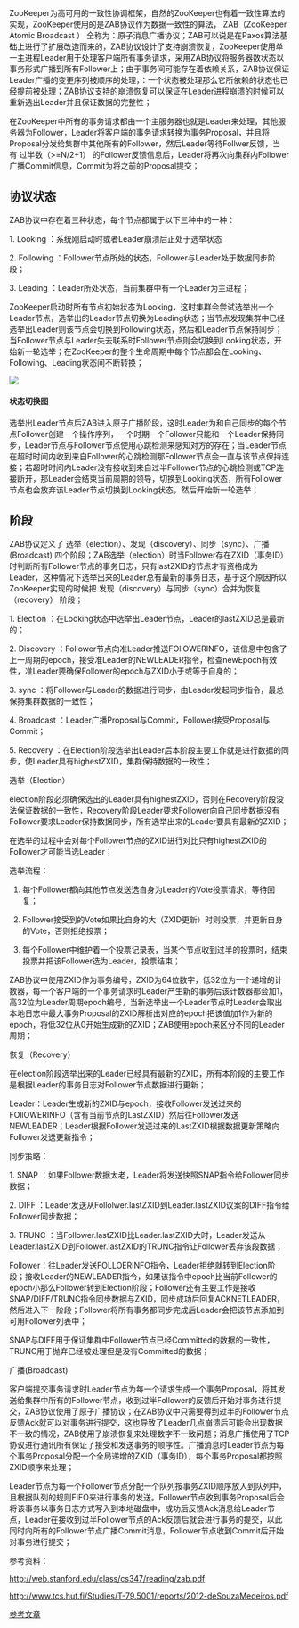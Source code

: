 ZooKeeper为高可用的一致性协调框架，自然的ZooKeeper也有着一致性算法的实现，ZooKeeper使用的是ZAB协议作为数据一致性的算法， ZAB（ZooKeeper Atomic Broadcast ） 全称为：原子消息广播协议；ZAB可以说是在Paxos算法基础上进行了扩展改造而来的，ZAB协议设计了支持崩溃恢复，ZooKeeper使用单一主进程Leader用于处理客户端所有事务请求，采用ZAB协议将服务器数状态以事务形式广播到所有Follower上；由于事务间可能存在着依赖关系，ZAB协议保证Leader广播的变更序列被顺序的处理，：一个状态被处理那么它所依赖的状态也已经提前被处理；ZAB协议支持的崩溃恢复可以保证在Leader进程崩溃的时候可以重新选出Leader并且保证数据的完整性；

在ZooKeeper中所有的事务请求都由一个主服务器也就是Leader来处理，其他服务器为Follower，Leader将客户端的事务请求转换为事务Proposal，并且将Proposal分发给集群中其他所有的Follower，然后Leader等待Follwer反馈，当有 过半数（&gt;=N/2+1） 的Follower反馈信息后，Leader将再次向集群内Follower广播Commit信息，Commit为将之前的Proposal提交；

## 协议状态

ZAB协议中存在着三种状态，每个节点都属于以下三种中的一种：

1. Looking ：系统刚启动时或者Leader崩溃后正处于选举状态

2. Following ：Follower节点所处的状态，Follower与Leader处于数据同步阶段；

3. Leading ：Leader所处状态，当前集群中有一个Leader为主进程；

ZooKeeper启动时所有节点初始状态为Looking，这时集群会尝试选举出一个Leader节点，选举出的Leader节点切换为Leading状态；当节点发现集群中已经选举出Leader则该节点会切换到Following状态，然后和Leader节点保持同步；当Follower节点与Leader失去联系时Follower节点则会切换到Looking状态，开始新一轮选举；在ZooKeeper的整个生命周期中每个节点都会在Looking、Following、Leading状态间不断转换；

![](http://img2.tuicool.com/ZBnIfaV.png!web)

#### 状态切换图

选举出Leader节点后ZAB进入原子广播阶段，这时Leader为和自己同步的每个节点Follower创建一个操作序列，一个时期一个Follower只能和一个Leader保持同步，Leader节点与Follower节点使用心跳检测来感知对方的存在；当Leader节点在超时时间内收到来自Follower的心跳检测那Follower节点会一直与该节点保持连接；若超时时间内Leader没有接收到来自过半Follower节点的心跳检测或TCP连接断开，那Leader会结束当前周期的领导，切换到Looking状态，所有Follower节点也会放弃该Leader节点切换到Looking状态，然后开始新一轮选举；

## 阶段

ZAB协议定义了 选举（election）、发现（discovery）、同步（sync）、广播\(Broadcast\) 四个阶段；ZAB选举（election）时当Follower存在ZXID（事务ID）时判断所有Follower节点的事务日志，只有lastZXID的节点才有资格成为Leader，这种情况下选举出来的Leader总有最新的事务日志，基于这个原因所以ZooKeeper实现的时候把 发现（discovery）与同步（sync）合并为恢复（recovery） 阶段；

1. Election ：在Looking状态中选举出Leader节点，Leader的lastZXID总是最新的；

2. Discovery ：Follower节点向准Leader推送FOllOWERINFO，该信息中包含了上一周期的epoch，接受准Leader的NEWLEADER指令，检查newEpoch有效性，准Leader要确保Follower的epoch与ZXID小于或等于自身的；

3. sync ：将Follower与Leader的数据进行同步，由Leader发起同步指令，最总保持集群数据的一致性；

4. Broadcast ：Leader广播Proposal与Commit，Follower接受Proposal与Commit；

5. Recovery ：在Election阶段选举出Leader后本阶段主要工作就是进行数据的同步，使Leader具有highestZXID，集群保持数据的一致性；

选举（Election）

election阶段必须确保选出的Leader具有highestZXID，否则在Recovery阶段没法保证数据的一致性，Recovery阶段Leader要求Follower向自己同步数据没有Follower要求Leader保持数据同步，所有选举出来的Leader要具有最新的ZXID；

在选举的过程中会对每个Follower节点的ZXID进行对比只有highestZXID的Follower才可能当选Leader；

选举流程：

1. 每个Follower都向其他节点发送选自身为Leader的Vote投票请求，等待回复；

2. Follower接受到的Vote如果比自身的大（ZXID更新）时则投票，并更新自身的Vote，否则拒绝投票；

3. 每个Follower中维护着一个投票记录表，当某个节点收到过半的投票时，结束投票并把该Follower选为Leader，投票结束；

ZAB协议中使用ZXID作为事务编号，ZXID为64位数字，低32位为一个递增的计数器，每一个客户端的一个事务请求时Leader产生新的事务后该计数器都会加1，高32位为Leader周期epoch编号，当新选举出一个Leader节点时Leader会取出本地日志中最大事务Proposal的ZXID解析出对应的epoch把该值加1作为新的epoch，将低32位从0开始生成新的ZXID；ZAB使用epoch来区分不同的Leader周期；

恢复（Recovery）

在election阶段选举出来的Leader已经具有最新的ZXID，所有本阶段的主要工作是根据Leader的事务日志对Follower节点数据进行更新；

Leader：Leader生成新的ZXID与epoch，接收Follower发送过来的FOllOWERINFO（含有当前节点的LastZXID）然后往Follower发送NEWLEADER；Leader根据Follower发送过来的LastZXID根据数据更新策略向Follower发送更新指令；

同步策略：

1. SNAP ：如果Follower数据太老，Leader将发送快照SNAP指令给Follower同步数据；

2. DIFF ：Leader发送从Follolwer.lastZXID到Leader.lastZXID议案的DIFF指令给Follower同步数据；

3. TRUNC ：当Follower.lastZXID比Leader.lastZXID大时，Leader发送从Leader.lastZXID到Follower.lastZXID的TRUNC指令让Follower丢弃该段数据；

Follower：往Leader发送FOLLOERINFO指令，Leader拒绝就转到Election阶段；接收Leader的NEWLEADER指令，如果该指令中epoch比当前Follower的epoch小那么Follower转到Election阶段；Follower还有主要工作是接收SNAP/DIFF/TRUNC指令同步数据与ZXID，同步成功后回复ACKNETLEADER，然后进入下一阶段；Follower将所有事务都同步完成后Leader会把该节点添加到可用Follower列表中；

SNAP与DIFF用于保证集群中Follower节点已经Committed的数据的一致性，TRUNC用于抛弃已经被处理但是没有Committed的数据；

广播\(Broadcast\)

客户端提交事务请求时Leader节点为每一个请求生成一个事务Proposal，将其发送给集群中所有的Follower节点，收到过半Follower的反馈后开始对事务进行提交，ZAB协议使用了原子广播协议；在ZAB协议中只需要得到过半的Follower节点反馈Ack就可以对事务进行提交，这也导致了Leader几点崩溃后可能会出现数据不一致的情况，ZAB使用了崩溃恢复来处理数字不一致问题；消息广播使用了TCP协议进行通讯所有保证了接受和发送事务的顺序性。广播消息时Leader节点为每个事务Proposal分配一个全局递增的ZXID（事务ID），每个事务Proposal都按照ZXID顺序来处理；

Leader节点为每一个Follower节点分配一个队列按事务ZXID顺序放入到队列中，且根据队列的规则FIFO来进行事务的发送。Follower节点收到事务Proposal后会将该事务以事务日志方式写入到本地磁盘中，成功后反馈Ack消息给Leader节点，Leader在接收到过半Follower节点的Ack反馈后就会进行事务的提交，以此同时向所有的Follower节点广播Commit消息，Follower节点收到Commit后开始对事务进行提交；

参考资料：

http://web.stanford.edu/class/cs347/reading/zab.pdf

http://www.tcs.hut.fi/Studies/T-79.5001/reports/2012-deSouzaMedeiros.pdf

[参考文章](http://blog.csdn.net/z69183787/article/details/52415734)

